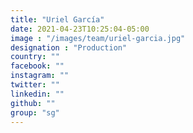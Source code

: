 ```yaml
---
title: "Uriel García"
date: 2021-04-23T10:25:04-05:00
image : "/images/team/uriel-garcia.jpg"
designation : "Production"
country: ""
facebook: ""
instagram: ""
twitter: ""
linkedin: ""
github: ""
group: "sg"
---
```


